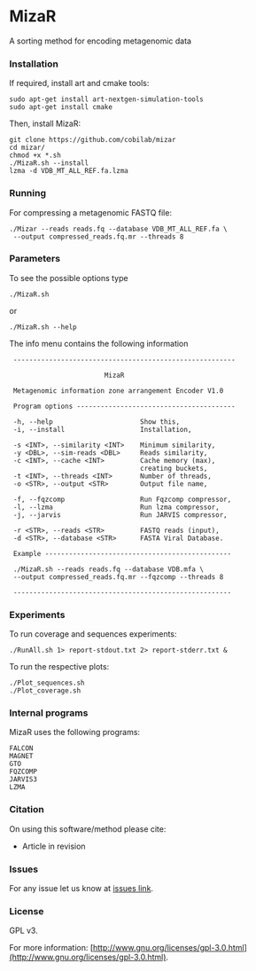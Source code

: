 # MizaR

A sorting method for encoding metagenomic data 

### Installation ###

If required, install art and cmake tools:
```
sudo apt-get install art-nextgen-simulation-tools
sudo apt-get install cmake
```
Then, install MizaR:
```
git clone https://github.com/cobilab/mizar
cd mizar/
chmod +x *.sh
./MizaR.sh --install
lzma -d VDB_MT_ALL_REF.fa.lzma
```

### Running ###

For compressing a metagenomic FASTQ file:
```
./Mizar --reads reads.fq --database VDB_MT_ALL_REF.fa \        
 --output compressed_reads.fq.mr --threads 8
```

### Parameters ###

To see the possible options type
```
./MizaR.sh
```
or
```
./MizaR.sh --help
```

The info menu contains the following information
```
 -------------------------------------------------------- 
                                                          
                        MizaR                             
                                                          
 Metagenomic information zone arrangement Encoder V1.0    
                                                          
 Program options ---------------------------------------- 
                                                          
 -h, --help                      Show this,               
 -i, --install                   Installation,            
                                                          
 -s <INT>, --similarity <INT>    Minimum similarity,      
 -y <DBL>, --sim-reads <DBL>     Reads similarity,        
 -c <INT>, --cache <INT>         Cache memory (max),      
                                 creating buckets,        
 -t <INT>, --threads <INT>       Number of threads,       
 -o <STR>, --output <STR>        Output file name,        
                                                          
 -f, --fqzcomp                   Run Fqzcomp compressor,  
 -l, --lzma                      Run lzma compressor,     
 -j, --jarvis                    Run JARVIS compressor,   
                                                          
 -r <STR>, --reads <STR>         FASTQ reads (input),     
 -d <STR>, --database <STR>      FASTA Viral Database.    
                                                          
 Example -----------------------------------------------  
                                                          
 ./MizaR.sh --reads reads.fq --database VDB.mfa \        
 --output compressed_reads.fq.mr --fqzcomp --threads 8
 
 -------------------------------------------------------
```

### Experiments ###

To run coverage and sequences experiments:
```
./RunAll.sh 1> report-stdout.txt 2> report-stderr.txt &
```
To run the respective plots:
```
./Plot_sequences.sh
./Plot_coverage.sh
```

### Internal programs ###

MizaR uses the following programs:
```
FALCON
MAGNET
GTO
FQZCOMP
JARVIS3
LZMA
```

### Citation ###

On using this software/method please cite:

* Article in revision

### Issues ###

For any issue let us know at [issues link](https://github.com/cobilab/mizar/issues).

### License ###

GPL v3.

For more information:
[http://www.gnu.org/licenses/gpl-3.0.html](http://www.gnu.org/licenses/gpl-3.0.html).
